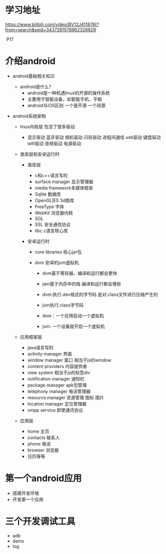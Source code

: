 # 学习地址

https://www.bilibili.com/video/BV12J411876t?from=search&seid=3437281578862326829

​	P17

# 介绍android

- android基础相关知识

  - android是什么?
    - android是一种机遇linux的开源的操作系统
    - 主要用于智能设备，如智能手机、平板
    - android与iOS区别 一个是开源 一个闭源

- android系统架构

  - linux内核层 包含了很多驱动

    - 显示驱动 蓝牙驱动 相机驱动 闪存驱动 进程间通信 usb驱动 键盘驱动 wifi驱动 音频驱动 电源驱动

  - 类库层和安卓运行时

    - 类库层

      - c和c++语言写的
      - surface manager 显示管理器
      - media framework多媒体框架
      - Sqlite 数据库
      - OpenGL|ES 3d图库
      - FreeType 字体
      - WebKit 浏览器内核
      - SGL
      - SSL 安全通信协议
      - libc c语言核心库

    - 安卓运行时

      - core libraries 核心jar包

      - dvm 安卓的jvm虚拟机

        - dvm基于寄存器，编译和运行都会更快

        - jam基于内存中的栈 编译和运行都会慢些

        - dvm:执行.dev格式的字节码 是对.class文件进行压缩产生的
        -  jvm执行.class字节码
        - dvm：一个应用启动一个虚拟机
        - jvm:  一个设备就开启一个虚拟机

  - 应用框架层

    - java语言写的
    - activity manager 界面 
    - window manager 窗口   相当于js的window
    - content providers 内容提供者
    - view system 相当于js的标签div
    - notification manager 通知栏
    - package manager  apk包管理
    - telephony manager 电话管理器
    - resource manager 资源管理 图标 图片
    - location manager 定位管理器
    - xmpp service 即使通讯协议

  - 应用层

    - home 主页
    - contacts 联系人
    - phone 电话
    - browser 浏览器 
    - 日历等等

# 第一个android应用

- 搭建开发环境
- 开发第一个应用

# 三个开发调试工具

- adb
- dams
- log